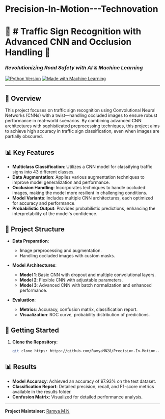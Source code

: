 # Precision-In-Motion---Technovation
# 🚗 # Traffic Sign Recognition with Advanced CNN and Occlusion Handling 🚦

### *Revolutionizing Road Safety with AI & Machine Learning*

[![Python Version](https://img.shields.io/badge/python-3.x-blue.svg)](https://www.python.org/downloads/)
[![Made with Machine Learning](https://img.shields.io/badge/Machine%20Learning%20with-Python%20%26%20TensorFlow-green)](https://www.tensorflow.org/)

---

## 🚀 Overview

This project focuses on traffic sign recognition using Convolutional Neural Networks (CNNs) with a twist—handling occluded images to ensure robust performance in real-world scenarios. By combining advanced CNN architectures with sophisticated preprocessing techniques, this project aims to achieve high accuracy in traffic sign classification, even when images are partially obscured.

## 📊 Key Features

- **Multiclass Classification**: Utilizes a CNN model for classifying traffic signs into 43 different classes.
- **Data Augmentation**: Applies various augmentation techniques to improve model generalization and performance.
- **Occlusion Handling**: Incorporates techniques to handle occluded images, making the model more resilient in challenging conditions.
- **Model Variants**: Includes multiple CNN architectures, each optimized for accuracy and performance.
- **Probabilistic Output**: Provides probabilistic predictions, enhancing the interpretability of the model's confidence.

## 🧩 Project Structure

- **Data Preparation**: 
  - Image preprocessing and augmentation.
  - Handling occluded images with custom masks.
  
- **Model Architectures**:
  - **Model 1**: Basic CNN with dropout and multiple convolutional layers.
  - **Model 2**: Flexible CNN with adjustable parameters.
  - **Model 3**: Advanced CNN with batch normalization and enhanced performance.

- **Evaluation**:
  - **Metrics**: Accuracy, confusion matrix, classification report.
  - **Visualization**: ROC curve, probability distribution of predictions.

## 🚀 Getting Started

1. **Clone the Repository**:
   ```bash
   git clone https: https://github.com/RamyaMN28/Precision-In-Motion---Technovation.git


## 📊 **Results**

- **Model Accuracy**: Achieved an accuracy of 97.93% on the test dataset.
- **Classification Report**: Detailed precision, recall, and F1-score metrics available in the results folder.
- **Confusion Matrix**: Visualized for detailed performance analysis.

---

**Project Maintainer:** [Ramya M N](https://github.com/RamyaMN28)  


